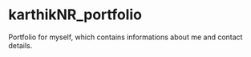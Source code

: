 # karthikNR_portfolio
Portfolio for myself, which contains informations about me and contact details.
